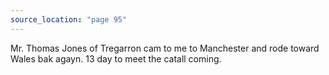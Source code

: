 ```yaml
---
source_location: "page 95"
---
```

Mr. Thomas Jones of Tregarron cam to me to Manchester and rode toward Wales bak
agayn. 13 day to meet the catall coming.
